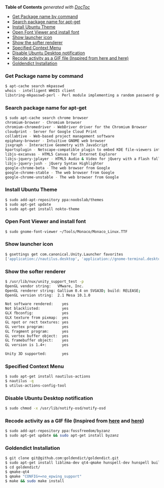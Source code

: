 <!-- START doctoc generated TOC please keep comment here to allow auto update -->
<!-- DON'T EDIT THIS SECTION, INSTEAD RE-RUN doctoc TO UPDATE -->
**Table of Contents**  *generated with [DocToc](https://github.com/thlorenz/doctoc)*

- [Get Package name by command](#get-package-name-by-command)
- [Search package name for apt-get](#search-package-name-for-apt-get)
- [Install Ubuntu Theme](#install-ubuntu-theme)
- [Open Font Viewer and install font](#open-font-viewer-and-install-font)
- [Show launcher icon](#show-launcher-icon)
- [Show the softer renderer](#show-the-softer-renderer)
- [Specified Context Menu](#specified-context-menu)
- [Disable Ubuntu Desktop notification](#disable-ubuntu-desktop-notification)
- [Recode activity as a GIF file (Inspired from here and here)](#recode-activity-as-a-gif-file-inspired-from-here-and-here)
- [Goldendict Installation](#goldendict-installation)

<!-- END doctoc generated TOC please keep comment here to allow auto update -->

### Get Package name by command
```bash
$ apt-cache search mkpasswd
whois - intelligent WHOIS client
libstring-mkpasswd-perl - Perl module implementing a random password generator
```

### Search package name for apt-get
```bash
$ sudo apt-cache search chrome browser
chromium-browser - Chromium browser
chromium-chromedriver - WebDriver driver for the Chromium Browser
cloudprint - Server for Google Cloud Print
collabtive - Web-based project management software
epiphany-browser - Intuitive GNOME web browser
jsxgraph - Interactive Geometry with JavaScript
kpartsplugin - Netscape-compatible plugin to embed KDE file-viewers into browser
libjs-excanvas - HTML5 Canvas for Internet Explorer
libjs-jquery-jplayer - HTML5 Audio & Video for jQuery with a Flash fallback
libjs-jquery-jush - jQuery Syntax Highlighter
google-chrome-beta - The web browser from Google
google-chrome-stable - The web browser from Google
google-chrome-unstable - The web browser from Google
```

### Install Ubuntu Theme
```bash
$ sudo add-apt-repository ppa:noobslab/themes
$ sudo apt-get update
$ sudo apt-get install nokto-theme
```

### Open Font Viewer and install font
```bash
$ sudo gnome-font-viewer ~/Tools/Monaco/Monaco_Linux.TTF
```

### Show launcher icon
```bash
$ gsettings get com.canonical.Unity.Launcher favorites
['application://nautilus.desktop', 'application://gnome-terminal.desktop', 'application://firefox.desktop', 'unity://running-apps', 'application://gvim.desktop', 'unity://desktop-icon', 'unity://expo-icon', 'unity://devices']
```

### Show the softer renderer
```bash
$ /usr/lib/nux/unity_support_test -p
OpenGL vendor string:   VMware, Inc.
OpenGL renderer string: Gallium 0.4 on SVGA3D; build: RELEASE;
OpenGL version string:  2.1 Mesa 10.1.0

Not software rendered:    yes
Not blacklisted:          yes
GLX fbconfig:             yes
GLX texture from pixmap:  yes
GL npot or rect textures: yes
GL vertex program:        yes
GL fragment program:      yes
GL vertex buffer object:  yes
GL framebuffer object:    yes
GL version is 1.4+:       yes

Unity 3D supported:       yes
```

### Specified Context Menu
```bash
$ sudo apt-get install nautilus-actions
$ nautilus -q
$ utilus-actions-config-tool
```

### Disable Ubuntu Desktop notification
```bash
$ sudo chmod -x /usr/lib/notify-osd/notify-osd
```

### Recode activity as a GIF file (Inspired from [here](http://askubuntu.com/a/13462/92979) and [here](http://askubuntu.com/a/107735/92979))
```bash
$ sudo add-apt-repository ppa:fossfreedom/byzanz
$ sudo apt-get update && sudo apt-get install byzanz
```

### Goldendict Installation
```bash
$ git clone git@github.com:goldendict/goldendict.git
$ sudo apt-get install liblzma-dev qt4-qmake hunspell-dev hunspell build-essential libvorbis-dev zlib1g-dev libhunspell-dev x11proto-record-dev libqt4-dev libqtwebkit-dev libxtst-dev liblzo2-dev libbz2-dev libao-dev libavutil-dev libavformat-dev libtiff5-dev
$ cd goldendict/
$ qmake-qt4
$ qmake "CONFIG+=no_epwing_support"
$ make && sudo make install
```

